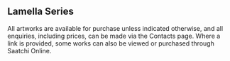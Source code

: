 ## Lamella Series
 

All artworks are available for purchase unless indicated otherwise, and all enquiries, including prices, can be made via the Contacts page. Where a link is provided, some works can also be viewed or purchased through Saatchi Online.

<div class="gallery" data-src="gallery.yml"></div>











